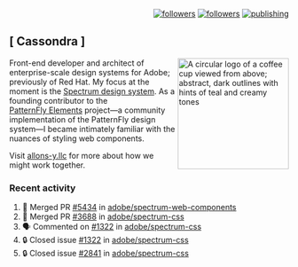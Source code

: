 <p align="right"><a rel="me" href="https://front-end.social/@castastrophe">
    <img alt="followers" title="Follow me on Mastodon" src="https://img.shields.io/mastodon/follow/109297102751309835?domain=https%3A%2F%2Ffront-end.social&label=Follow&logo=mastodon&logoColor=white&style=for-the-badge&labelColor=008080&color=006969"/></a>
  <a href="https://codepen.io/castastrophe/">
    <img alt="followers" title="Follow me on CodePen" src="https://img.shields.io/badge/23-1?color=640464&labelColor=7c007c&style=for-the-badge&logo=codepen&label=Follow"/></a>
<a href="https://castastrophe.medium.com/">
    <img alt="publishing" title="View articles on Medium" src="https://img.shields.io/badge/107-1?color=666&labelColor=444&label=subscribe&logo=medium&logoColor=white&style=for-the-badge"/></a>
</p>

## [&nbsp;Cassondra&nbsp;]

<img align="right" src="https://github-production-user-asset-6210df.s3.amazonaws.com/1840295/253016758-ba468774-1cd3-42c2-8f43-947b5eeb5edf.png" height="200" alt="A circular logo of a coffee cup viewed from above; abstract, dark outlines with hints of teal and creamy tones">

Front-end developer and architect of enterprise-scale design systems for Adobe; previously of Red Hat. My focus at the moment is the [Spectrum design system](https://github.com/adobe/spectrum-css). As a founding contributor to the [PatternFly&nbsp;Elements](https://github.com/patternfly/patternfly-elements) project&mdash;a community implementation of the PatternFly design system&mdash;I became intimately familiar with the nuances of styling web components.

Visit [allons-y.llc](http://allons-y.llc/) for more about how we might work together.

### Recent activity

<!--START_SECTION:activity-->
1. 🎉 Merged PR [#5434](https://github.com/adobe/spectrum-web-components/pull/5434) in [adobe/spectrum-web-components](https://github.com/adobe/spectrum-web-components)
2. 🎉 Merged PR [#3688](https://github.com/adobe/spectrum-css/pull/3688) in [adobe/spectrum-css](https://github.com/adobe/spectrum-css)
3. 🗣 Commented on [#1322](https://github.com/adobe/spectrum-css/issues/1322#issuecomment-2852229022) in [adobe/spectrum-css](https://github.com/adobe/spectrum-css)
4. 🔒 Closed issue [#1322](https://github.com/adobe/spectrum-css/issues/1322) in [adobe/spectrum-css](https://github.com/adobe/spectrum-css)
5. 🔒 Closed issue [#2841](https://github.com/adobe/spectrum-css/issues/2841) in [adobe/spectrum-css](https://github.com/adobe/spectrum-css)
<!--END_SECTION:activity-->
